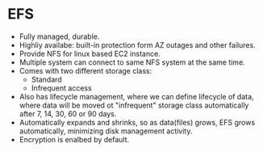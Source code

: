 # EFS

- Fully managed, durable.
- Highliy availabe: built-in protection form AZ outages and other failures.
- Provide NFS for linux based EC2 instance.
- Multiple system can connect to same NFS system at the same time.
- Comes with two different storage class:
  - Standard
  - Infrequent access
- Also has lifecycle management, where we can define lifecycle of data, where data will be moved ot "infrequent" storage class automatically after 7, 14, 30, 60 or 90 days.
- Automatically expands and shrinks, so as data(files) grows, EFS grows automatically, minimizing disk management activity.
- Encryption is enalbed by default.

